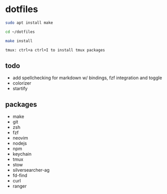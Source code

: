 # dotfiles

```zsh
sudo apt install make

cd ~/dotfiles

make install

tmux: ctrl+a ctrl+I to install tmux packages
```

## todo

- add spellchecking for markdown w/ bindings, fzf integration and toggle
- colorizer
- startify

## packages

- make
- git
- zsh
- fzf
- neovim
- nodejs
- npm
- keychain
- tmux
- stow
- silversearcher-ag
- fd-find
- curl
- ranger
